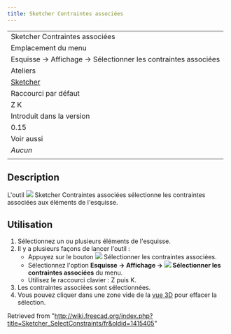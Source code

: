 ```yaml
---
title: Sketcher Contraintes associées
---
```

|  |
| --- |
| Sketcher Contraintes associées |
| Emplacement du menu |
| Esquisse → Affichage → Sélectionner les contraintes associées |
| Ateliers |
| [Sketcher](/Sketcher_Workbench/fr "Sketcher Workbench/fr") |
| Raccourci par défaut |
| Z K |
| Introduit dans la version |
| 0.15 |
| Voir aussi |
| *Aucun* |
|  |

## Description

L'outil ![](/images/Sketcher_SelectConstraints.svg) Sketcher Contraintes associées sélectionne les contraintes associées aux éléments de l'esquisse.

## Utilisation

1. Sélectionnez un ou plusieurs éléments de l'esquisse.
2. Il y a plusieurs façons de lancer l'outil :
   * Appuyez sur le bouton ![](/images/Sketcher_SelectConstraints.svg) Sélectionner les contraintes associées.
   * Sélectionnez l'option **Esquisse → Affichage → ![](/images/Sketcher_SelectConstraints.svg) Sélectionner les contraintes associées** du menu.
   * Utilisez le raccourci clavier : Z puis K.
3. Les contraintes associées sont sélectionnées.
4. Vous pouvez cliquer dans une zone vide de la [vue 3D](/3D_view/fr "3D view/fr") pour effacer la sélection.

Retrieved from "<http://wiki.freecad.org/index.php?title=Sketcher_SelectConstraints/fr&oldid=1415405>"